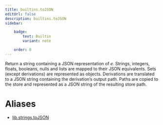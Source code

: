 ```yaml
---
title: builtins.toJSON
editUrl: false
description: builtins.toJSON
sidebar:

    badge:
        text: Builtin
        variant: note

    order: 0
---
```


Return a string containing a JSON representation of *e*. Strings,
integers, floats, booleans, nulls and lists are mapped to their JSON
equivalents. Sets (except derivations) are represented as objects.
Derivations are translated to a JSON string containing the
derivation’s output path. Paths are copied to the store and
represented as a JSON string of the resulting store path.


# Aliases

- [lib.strings.toJSON](/nix-doc-comments/reference/lib/strings/lib-strings-tojson)


